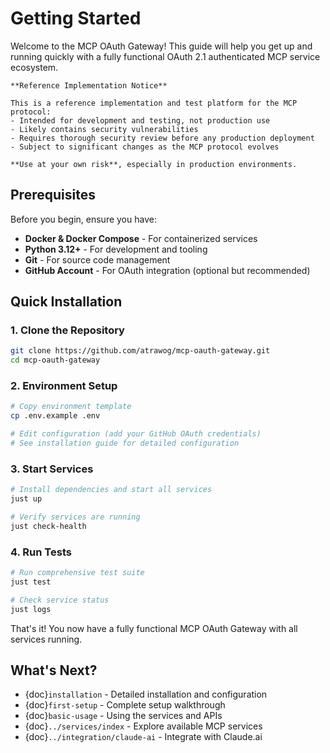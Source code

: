 # Getting Started

Welcome to the MCP OAuth Gateway! This guide will help you get up and running quickly with a fully functional OAuth 2.1 authenticated MCP service ecosystem.

```{warning}
**Reference Implementation Notice**

This is a reference implementation and test platform for the MCP protocol:
- Intended for development and testing, not production use
- Likely contains security vulnerabilities
- Requires thorough security review before any production deployment
- Subject to significant changes as the MCP protocol evolves

**Use at your own risk**, especially in production environments.
```

## Prerequisites

Before you begin, ensure you have:

- **Docker & Docker Compose** - For containerized services
- **Python 3.12+** - For development and tooling
- **Git** - For source code management
- **GitHub Account** - For OAuth integration (optional but recommended)

## Quick Installation

### 1. Clone the Repository

```bash
git clone https://github.com/atrawog/mcp-oauth-gateway.git
cd mcp-oauth-gateway
```

### 2. Environment Setup

```bash
# Copy environment template
cp .env.example .env

# Edit configuration (add your GitHub OAuth credentials)
# See installation guide for detailed configuration
```

### 3. Start Services

```bash
# Install dependencies and start all services
just up

# Verify services are running
just check-health
```

### 4. Run Tests

```bash
# Run comprehensive test suite
just test

# Check service status
just logs
```

That's it! You now have a fully functional MCP OAuth Gateway with all services running.

## What's Next?

- {doc}`installation` - Detailed installation and configuration
- {doc}`first-setup` - Complete setup walkthrough
- {doc}`basic-usage` - Using the services and APIs
- {doc}`../services/index` - Explore available MCP services
- {doc}`../integration/claude-ai` - Integrate with Claude.ai